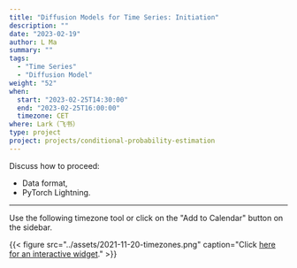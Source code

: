 ```yaml
---
title: "Diffusion Models for Time Series: Initiation"
description: ""
date: "2023-02-19"
author: L Ma
summary: ""
tags:
  - "Time Series"
  - "Diffusion Model"
weight: "52"
when:
  start: "2023-02-25T14:30:00"
  end: "2023-02-25T16:00:00"
  timezone: CET
where: Lark（飞书）
type: project
project: projects/conditional-probability-estimation
---
```


Discuss how to proceed:
- Data format,
- PyTorch Lightning.

---

Use the following timezone tool or click on the "Add to Calendar" button on the sidebar.

{{< figure src="../assets/2021-11-20-timezones.png" caption="Click [here for an interactive widget](https://www.worldtimebuddy.com/?qm=1&lid=1816670,2950159,5,8&h=1816670&date=2021-11-20&sln=21-22.5&hf=1)." >}}



